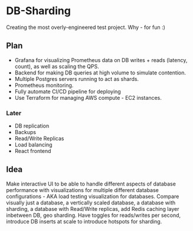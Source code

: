 # DB-Sharding
Creating the most overly-engineered test project. Why - for fun :)

## Plan

- Grafana for visualizing Prometheus data on DB writes + reads (latency, count), as well as scaling the QPS.
- Backend for making DB queries at high volume to simulate contention.
- Multiple Postgres servers running to act as shards.
- Prometheus monitoring.
- Fully automate CI/CD pipeline for deploying
- Use Terraform for managing AWS compute - EC2 instances.

### Later

- DB replication
- Backups
- Read/Write Replicas
- Load balancing
- React frontend

## Idea

Make interactive UI to be able to handle different aspects of database performance with visualizations for
multiple different database configurations - AKA load testing visualization for databases. Compare visually just a
database, a vertically scaled database, a database with sharding, a database with Read/Write replicas, 
add Redis caching layer inbetween DB, geo sharding. Have toggles for reads/writes per second, introduce DB 
inserts at scale to introduce hotspots for sharding.